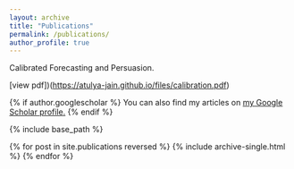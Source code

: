 ```yaml
---
layout: archive
title: "Publications"
permalink: /publications/
author_profile: true
---
```



Calibrated Forecasting and Persuasion.

[view pdf])(https://atulya-jain.github.io/files/calibration.pdf)

{% if author.googlescholar %}
  You can also find my articles on <u><a href="{{author.googlescholar}}">my Google Scholar profile</a>.</u>
{% endif %}

{% include base_path %}

{% for post in site.publications reversed %}
  {% include archive-single.html %}
{% endfor %}
